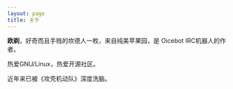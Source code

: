 ```yaml
---
layout: page
title: 关于
---
```

**欧剃**，好奇而且手贱的坎德人一枚，来自纯美苹果园，是 Oicebot IRC机器人的作者。

热爱GNU/Linux，热爱开源社区。

近年来已被《攻壳机动队》深度洗脑。
